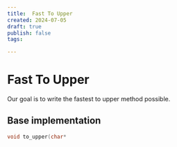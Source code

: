 ```yaml
---
title:  Fast To Upper
created: 2024-07-05
draft: true
publish: false
tags: 

---
```

# Fast To Upper

Our goal is to write the fastest to upper method possible.

## Base implementation
```cpp
void to_upper(char* 
```